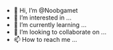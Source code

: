 - 👋 Hi, I’m @Noobgamet
- 👀 I’m interested in ...
- 🌱 I’m currently learning ...
- 💞️ I’m looking to collaborate on ...
- 📫 How to reach me ...

<!---
Noobgamet/Noobgamet is a ✨ special ✨ repository because its `README.md` (this file) appears on your GitHub profile.
You can click the Preview link to take a look at your changes.
--->
